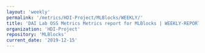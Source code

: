 ```yaml
---
layout: 'weekly'
permalink: '/metrics/HDI-Project/MLBlocks/WEEKLY/'
title: 'DAI Lab OSS Metrics Metrics report for MLBlocks | WEEKLY-REPORT-2019-12-15'
organization: 'HDI-Project'
repository: 'MLBlocks'
current_date: '2019-12-15'
---
```

